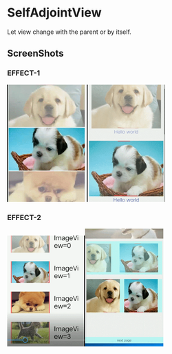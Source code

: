 # SelfAdjointView
Let view change with the parent or by itself.
## ScreenShots
### EFFECT-1
<img src="gif/g1.gif" width="36%"> <img src="gif/g2.gif" width="36%"> 

### EFFECT-2
<img src="gif/g3.gif" width="36%"><img src="gif/g4.gif" width="36%"> 

